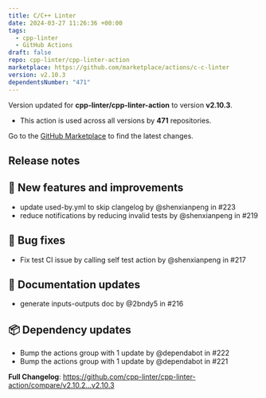 ```yaml
---
title: C/C++ Linter
date: 2024-03-27 11:26:36 +00:00
tags:
  - cpp-linter
  - GitHub Actions
draft: false
repo: cpp-linter/cpp-linter-action
marketplace: https://github.com/marketplace/actions/c-c-linter
version: v2.10.3
dependentsNumber: "471"
---
```



Version updated for **cpp-linter/cpp-linter-action** to version **v2.10.3**.
- This action is used across all versions by **471** repositories.

Go to the [GitHub Marketplace](https://github.com/marketplace/actions/c-c-linter) to find the latest changes.

## Release notes

<!-- Optional: add a release summary here -->
## 🚀 New features and improvements

- update used-by.yml to skip clangelog by @shenxianpeng in #223
- reduce notifications by reducing invalid tests by @shenxianpeng in #219

## 🐛 Bug fixes

- Fix test CI issue by calling self test action by @shenxianpeng in #217

## 📝 Documentation updates

- generate inputs-outputs doc by @2bndy5 in #216

## 📦 Dependency updates

- Bump the actions group with 1 update by @dependabot in #222
- Bump the actions group with 1 update by @dependabot in #221

**Full Changelog**: https://github.com/cpp-linter/cpp-linter-action/compare/v2.10.2...v2.10.3

